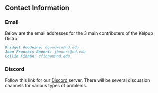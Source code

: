 ## Contact Information

### Email

Below are the email addresses for the 3 main contributers of the Kelpup Distro. 
```markdown
Bridget Goodwine: bgoodwin@nd.edu
Jean Francois Boueri: jboueri@nd.edu
Collin Finnan: cfinnan@nd.edu
```

### Discord

Follow this link for our [Discord](https://discord.com/invite/kuksdwRVrG) server. There will be several discussion channels for various types of problems. 
